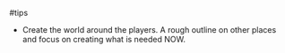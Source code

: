 #tips 

- Create the world around the players. A rough outline on other places and focus on creating what is needed NOW.
